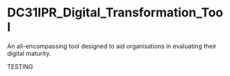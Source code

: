 # DC31IPR_Digital_Transformation_Tool
An all-encompassing tool designed to aid organisations in evaluating their digital maturity.


TESTING